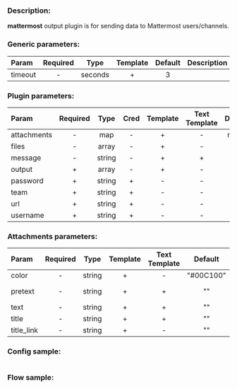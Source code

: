 ### Description:

**mattermost** output plugin is for sending data to Mattermost users/channels.


### Generic parameters:

| Param   | Required |  Type   | Template | Default | Description |
|:--------|:--------:|:-------:|:--------:|:-------:|:------------|
| timeout |    -     | seconds |    +     |    3    |             |


### Plugin parameters:

| Param       | Required |  Type  | Cred | Template | Text Template | Default |             Example              | Description |
|:------------|:--------:|:------:|:----:|:--------:|:-------------:|:-------:|:--------------------------------:|:------------|
| attachments |    -     |  map   |  -   |    +     |       -       |  map[]  |           see example            |             |
| files       |    -     | array  |  -   |    +     |       -       |   ""    | ["twitter.media", "data.array0"] |             |
| message     |    -     | string |  -   |    +     |       +       |   ""    |       "Hello, {{.FLOW}}!"        |             |
| output      |    +     | array  |  -   |    +     |       -       |   []    |      ["news", "@livelace"]       |             |
| password    |    +     | string |  +   |    -     |       -       |   ""    |                ""                |             |
| team        |    +     | string |  +   |    -     |       -       |   ""    |           "superteam"            |             |
| url         |    +     | string |  +   |    -     |       -       |   ""    | "https://mattermost.example.com" |             |
| username    |    +     | string |  +   |    -     |       -       |   ""    |                ""                |             |


### Attachments parameters:

| Param      | Required |  Type  | Template | Text Template |  Default  |          Example          | Description |
|:-----------|:--------:|:------:|:--------:|:-------------:|:---------:|:-------------------------:|:------------|
| color      |    -     | string |    +     |       -       | "#00C100" |         "#E40303"         |             |
| pretext    |    -     | string |    +     |       +       |    ""     | "Pretext {{.TIMEFORMAT}}" |             |
| text       |    -     | string |    +     |       +       |    ""     |    "Hello, {{.FLOW}}!"    |             |
| title      |    -     | string |    +     |       +       |    ""     |     "Title {{.UUID}}"     |             |
| title_link |    -     | string |    +     |       -       |    ""     |   "https://example.com"   |             |


### Config sample:

```toml

```

### Flow sample:

```yaml
```